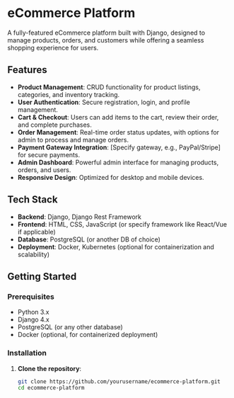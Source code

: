 # eCommerce Platform

A fully-featured eCommerce platform built with Django, designed to manage products, orders, and customers while offering a seamless shopping experience for users. 

## Features

- **Product Management**: CRUD functionality for product listings, categories, and inventory tracking.
- **User Authentication**: Secure registration, login, and profile management.
- **Cart & Checkout**: Users can add items to the cart, review their order, and complete purchases.
- **Order Management**: Real-time order status updates, with options for admin to process and manage orders.
- **Payment Gateway Integration**: [Specify gateway, e.g., PayPal/Stripe] for secure payments.
- **Admin Dashboard**: Powerful admin interface for managing products, orders, and users.
- **Responsive Design**: Optimized for desktop and mobile devices.

## Tech Stack

- **Backend**: Django, Django Rest Framework
- **Frontend**: HTML, CSS, JavaScript (or specify framework like React/Vue if applicable)
- **Database**: PostgreSQL (or another DB of choice)
- **Deployment**: Docker, Kubernetes (optional for containerization and scalability)

## Getting Started

### Prerequisites

- Python 3.x
- Django 4.x
- PostgreSQL (or any other database)
- Docker (optional, for containerized deployment)

### Installation

1. **Clone the repository**:
   ```bash
   git clone https://github.com/yourusername/ecommerce-platform.git
   cd ecommerce-platform
